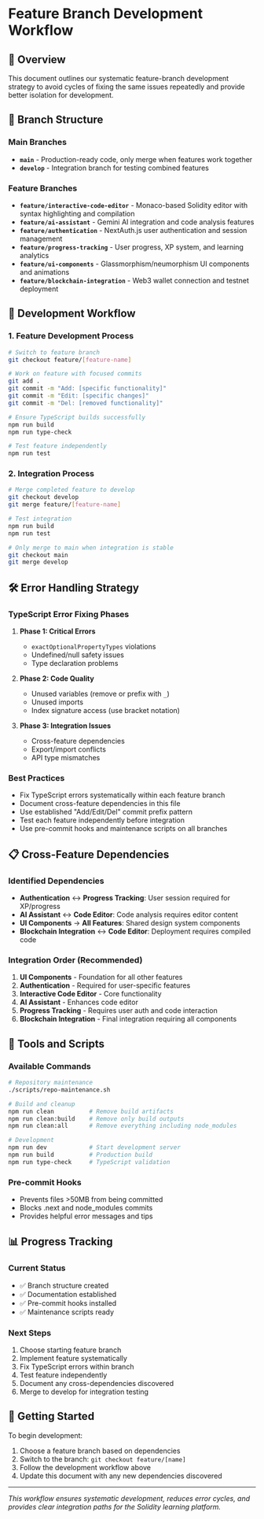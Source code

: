 # Feature Branch Development Workflow

## 🎯 Overview

This document outlines our systematic feature-branch development strategy to avoid cycles of fixing the same issues repeatedly and provide better isolation for development.

## 🌳 Branch Structure

### Main Branches
- **`main`** - Production-ready code, only merge when features work together
- **`develop`** - Integration branch for testing combined features

### Feature Branches
- **`feature/interactive-code-editor`** - Monaco-based Solidity editor with syntax highlighting and compilation
- **`feature/ai-assistant`** - Gemini AI integration and code analysis features  
- **`feature/authentication`** - NextAuth.js user authentication and session management
- **`feature/progress-tracking`** - User progress, XP system, and learning analytics
- **`feature/ui-components`** - Glassmorphism/neumorphism UI components and animations
- **`feature/blockchain-integration`** - Web3 wallet connection and testnet deployment

## 🔄 Development Workflow

### 1. Feature Development Process
```bash
# Switch to feature branch
git checkout feature/[feature-name]

# Work on feature with focused commits
git add .
git commit -m "Add: [specific functionality]"
git commit -m "Edit: [specific changes]" 
git commit -m "Del: [removed functionality]"

# Ensure TypeScript builds successfully
npm run build
npm run type-check

# Test feature independently
npm run test
```

### 2. Integration Process
```bash
# Merge completed feature to develop
git checkout develop
git merge feature/[feature-name]

# Test integration
npm run build
npm run test

# Only merge to main when integration is stable
git checkout main
git merge develop
```

## 🛠️ Error Handling Strategy

### TypeScript Error Fixing Phases
1. **Phase 1: Critical Errors**
   - `exactOptionalPropertyTypes` violations
   - Undefined/null safety issues
   - Type declaration problems

2. **Phase 2: Code Quality**
   - Unused variables (remove or prefix with `_`)
   - Unused imports
   - Index signature access (use bracket notation)

3. **Phase 3: Integration Issues**
   - Cross-feature dependencies
   - Export/import conflicts
   - API type mismatches

### Best Practices
- Fix TypeScript errors systematically within each feature branch
- Document cross-feature dependencies in this file
- Use established "Add/Edit/Del" commit prefix pattern
- Test each feature independently before integration
- Use pre-commit hooks and maintenance scripts on all branches

## 📋 Cross-Feature Dependencies

### Identified Dependencies
- **Authentication** ↔ **Progress Tracking**: User session required for XP/progress
- **AI Assistant** ↔ **Code Editor**: Code analysis requires editor content
- **UI Components** → **All Features**: Shared design system components
- **Blockchain Integration** ↔ **Code Editor**: Deployment requires compiled code

### Integration Order (Recommended)
1. **UI Components** - Foundation for all other features
2. **Authentication** - Required for user-specific features
3. **Interactive Code Editor** - Core functionality
4. **AI Assistant** - Enhances code editor
5. **Progress Tracking** - Requires user auth and code interaction
6. **Blockchain Integration** - Final integration requiring all components

## 🔧 Tools and Scripts

### Available Commands
```bash
# Repository maintenance
./scripts/repo-maintenance.sh

# Build and cleanup
npm run clean          # Remove build artifacts
npm run clean:build    # Remove only build outputs  
npm run clean:all      # Remove everything including node_modules

# Development
npm run dev            # Start development server
npm run build          # Production build
npm run type-check     # TypeScript validation
```

### Pre-commit Hooks
- Prevents files >50MB from being committed
- Blocks .next and node_modules commits
- Provides helpful error messages and tips

## 📊 Progress Tracking

### Current Status
- ✅ Branch structure created
- ✅ Documentation established
- ✅ Pre-commit hooks installed
- ✅ Maintenance scripts ready

### Next Steps
1. Choose starting feature branch
2. Implement feature systematically
3. Fix TypeScript errors within branch
4. Test feature independently
5. Document any cross-dependencies discovered
6. Merge to develop for integration testing

## 🚀 Getting Started

To begin development:
1. Choose a feature branch based on dependencies
2. Switch to the branch: `git checkout feature/[name]`
3. Follow the development workflow above
4. Update this document with any new dependencies discovered

---

*This workflow ensures systematic development, reduces error cycles, and provides clear integration paths for the Solidity learning platform.*
